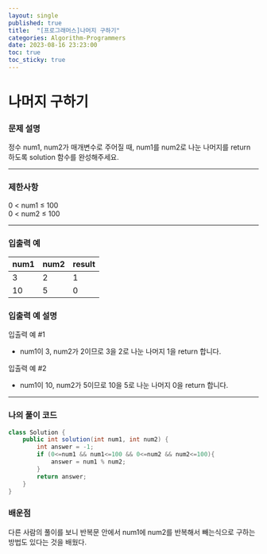 ```yaml
---
layout: single
published: true
title:  "[프로그래머스]나머지 구하기"
categories: Algorithm-Programmers
date: 2023-08-16 23:23:00
toc: true
toc_sticky: true
---
```


# 나머지 구하기

### 문제 설명
정수 num1, num2가 매개변수로 주어질 때, num1를 num2로 나눈 나머지를 return 하도록 solution 함수를 완성해주세요.

----------------

### 제한사항

0 < num1 ≤ 100  
0 < num2 ≤ 100


----------------

### 입출력 예

|num1|	num2|	result|
|---|---|---|
|3|2|1|
|10|5|0|



### 입출력 예 설명

입출력 예 #1  
* num1이 3, num2가 2이므로 3을 2로 나눈 나머지 1을 return 합니다.

입출력 예 #2  
* num1이 10, num2가 5이므로 10을 5로 나눈 나머지 0을 return 합니다.


----------------

### 나의 풀이 코드

```java
class Solution {
    public int solution(int num1, int num2) {
        int answer = -1;
        if (0<=num1 && num1<=100 && 0<=num2 && num2<=100){
            answer = num1 % num2;
        }
        return answer;
    }
}

```

### 배운점

<p>
다른 사람의 풀이를 보니 반복문 안에서 num1에 num2를 반복해서 빼는식으로 구하는 방법도 있다는 것을 배웠다.
</p>



